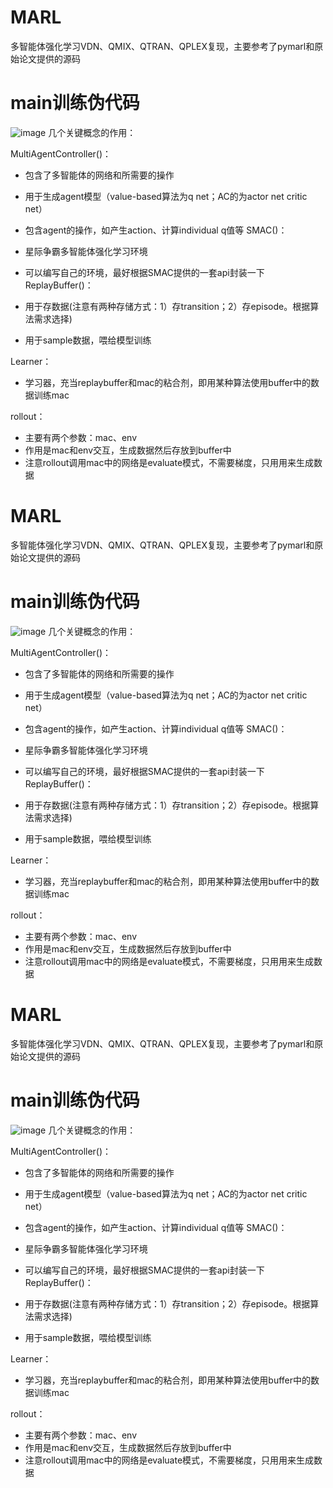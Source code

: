 # MARL
多智能体强化学习VDN、QMIX、QTRAN、QPLEX复现，主要参考了pymarl和原始论文提供的源码
# main训练伪代码
![image](https://user-images.githubusercontent.com/78296375/225800123-ee80dddd-c30f-4eb6-affc-9d0ef56bc31e.png)
几个关键概念的作用：

MultiAgentController()：
- 包含了多智能体的网络和所需要的操作
- 用于生成agent模型（value-based算法为q net；AC的为actor net critic net）
- 包含agent的操作，如产生action、计算individual q值等
SMAC()：

- 星际争霸多智能体强化学习环境
- 可以编写自己的环境，最好根据SMAC提供的一套api封装一下
ReplayBuffer()：

- 用于存数据(注意有两种存储方式：1）存transition；2）存episode。根据算法需求选择)
- 用于sample数据，喂给模型训练

Learner：
- 学习器，充当replaybuffer和mac的粘合剂，即用某种算法使用buffer中的数据训练mac

rollout：
- 主要有两个参数：mac、env
- 作用是mac和env交互，生成数据然后存放到buffer中
- 注意rollout调用mac中的网络是evaluate模式，不需要梯度，只用用来生成数据
# MARL
多智能体强化学习VDN、QMIX、QTRAN、QPLEX复现，主要参考了pymarl和原始论文提供的源码
# main训练伪代码
![image](https://user-images.githubusercontent.com/78296375/225800123-ee80dddd-c30f-4eb6-affc-9d0ef56bc31e.png)
几个关键概念的作用：

MultiAgentController()：
- 包含了多智能体的网络和所需要的操作
- 用于生成agent模型（value-based算法为q net；AC的为actor net critic net）
- 包含agent的操作，如产生action、计算individual q值等
SMAC()：

- 星际争霸多智能体强化学习环境
- 可以编写自己的环境，最好根据SMAC提供的一套api封装一下
ReplayBuffer()：

- 用于存数据(注意有两种存储方式：1）存transition；2）存episode。根据算法需求选择)
- 用于sample数据，喂给模型训练

Learner：
- 学习器，充当replaybuffer和mac的粘合剂，即用某种算法使用buffer中的数据训练mac

rollout：
- 主要有两个参数：mac、env
- 作用是mac和env交互，生成数据然后存放到buffer中
- 注意rollout调用mac中的网络是evaluate模式，不需要梯度，只用用来生成数据

# MARL
多智能体强化学习VDN、QMIX、QTRAN、QPLEX复现，主要参考了pymarl和原始论文提供的源码
# main训练伪代码
![image](https://user-images.githubusercontent.com/78296375/225800123-ee80dddd-c30f-4eb6-affc-9d0ef56bc31e.png)
几个关键概念的作用：

MultiAgentController()：
- 包含了多智能体的网络和所需要的操作
- 用于生成agent模型（value-based算法为q net；AC的为actor net critic net）
- 包含agent的操作，如产生action、计算individual q值等
SMAC()：

- 星际争霸多智能体强化学习环境
- 可以编写自己的环境，最好根据SMAC提供的一套api封装一下
ReplayBuffer()：

- 用于存数据(注意有两种存储方式：1）存transition；2）存episode。根据算法需求选择)
- 用于sample数据，喂给模型训练

Learner：
- 学习器，充当replaybuffer和mac的粘合剂，即用某种算法使用buffer中的数据训练mac

rollout：
- 主要有两个参数：mac、env
- 作用是mac和env交互，生成数据然后存放到buffer中
- 注意rollout调用mac中的网络是evaluate模式，不需要梯度，只用用来生成数据
